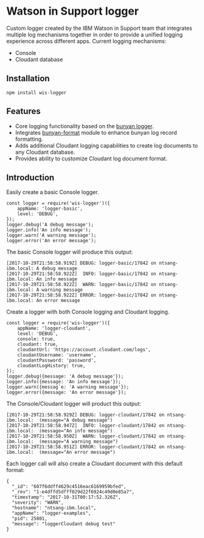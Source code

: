 # Watson in Support logger
Custom logger created by the IBM Watson in Support team that integrates 
multiple log mechanisms together in order to provide a unified logging
experience across different apps. Current logging mechanisms:
- Console
- Cloudant database

## Installation
```
npm install wis-logger
```

## Features
- Core logging functionality based on the 
  [bunyan logger](https://www.npmjs.com/package/bunyan).
- Integrates [bunyan-format](https://www.npmjs.com/package/bunyan-format)
  module to enhance bunyan log record formatting.
- Adds additional Cloudant logging capabilities to create log documents
  to any Cloudant database.
- Provides ability to customize Cloudant log document format.
  
## Introduction
Easily create a basic Console logger.
```
const logger = require('wis-logger')({
    appName: 'logger-basic',
    level: 'DEBUG', 
});
logger.debug('A debug message');
logger.info('An info message');
logger.warn('A warning message');
logger.error('An error message');
```
The basic Console logger will produce this output:
```
[2017-10-29T21:58:58.919Z] DEBUG: logger-basic/17842 on ntsang-ibm.local: A debug message
[2017-10-29T21:58:58.922Z]  INFO: logger-basic/17842 on ntsang-ibm.local: An info message
[2017-10-29T21:58:58.922Z]  WARN: logger-basic/17842 on ntsang-ibm.local: A warning message
[2017-10-29T21:58:58.922Z] ERROR: logger-basic/17842 on ntsang-ibm.local: An error message
```
Create a logger with both Console logging and Cloudant logging.
```
const logger = require('wis-logger')({
    appName: 'logger-cloudant',
    level: 'DEBUG',
    console: true,
    cloudant: true,
    cloudantUrl: 'https://account.cloudant.com/logs',
    cloudantUsername: 'username',
    cloudantPassword: 'password',
    cloudantLogHistory: true,
});
logger.debug({message: 'A debug message'});
logger.info({message: 'An info message'});
logger.warn({messag`e: 'A warning message'});
logger.error({message: 'An error message'});
```
The Console/Cloudant logger will product this output:
```
[2017-10-29T21:58:58.929Z] DEBUG: logger-cloudant/17842 on ntsang-ibm.local:  (message="A debug message")
[2017-10-29T21:58:58.947Z]  INFO: logger-cloudant/17842 on ntsang-ibm.local:  (message="An info message")
[2017-10-29T21:58:58.950Z]  WARN: logger-cloudant/17842 on ntsang-ibm.local:  (message="A warning message")
[2017-10-29T21:58:58.951Z] ERROR: logger-cloudant/17842 on ntsang-ibm.local:  (message="An error message")
```
Each logger call will also create a Cloudant document with this
default format:
```
{
  "_id": "607f6ddff4629c4516eac6169959bfed",
  "_rev": "1-e4dffd5dfff029d22f6924c49d0e85a7",
  "timestamp": "2017-10-31T00:17:52.326Z",
  "severity": "WARN",
  "hostname": "ntsang-ibm.local",
  "appName": "logger-examples",
  "pid": 25801,
  "message": "loggerCloudant debug test"
}
```